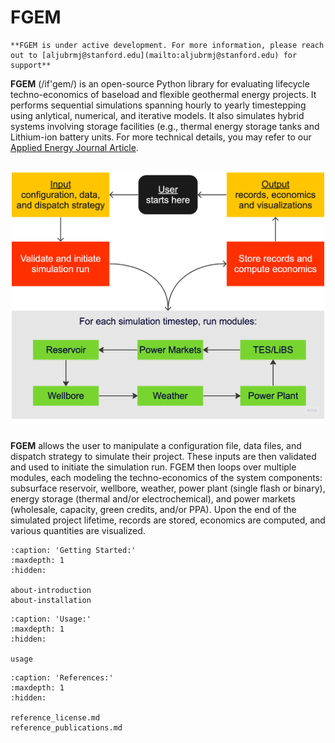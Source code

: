 # FGEM

```{warning}
**FGEM is under active development. For more information, please reach out to [aljubrmj@stanford.edu](mailto:aljubrmj@stanford.edu) for support**
```

**FGEM** (/if'gem/) is an open-source Python library for evaluating lifecycle techno-economics of baseload and flexible geothermal energy projects. 
It performs sequential simulations spanning hourly to yearly timestepping using anlytical, numerical, and iterative models. 
It also simulates hybrid systems involving storage facilities (e.g., thermal energy storage tanks and Lithium-ion battery units. 
For more technical details, you may refer to our [Applied Energy Journal Article](https://doi.org/10.1016/j.apenergy.2023.122125).

 <br />
<div align="center">
  <img src="_static/flowchart.png" alt="logo" width="500" height="auto" />
</div>
 <br />

 **FGEM** allows the user to manipulate a configuration file, data files, and dispatch strategy to simulate their project. 
These inputs are then validated and used to initiate the simulation run. FGEM then loops over multiple modules, each modeling the techno-economics of the system components: 
subsurface reservoir, wellbore, weather, power plant (single flash or binary), energy storage (thermal and/or electrochemical), and power markets (wholesale, capacity, green credits, and/or PPA). 
Upon the end of the simulated project lifetime, records are stored, economics are computed, and various quantities are visualized.

```{toctree}
:caption: 'Getting Started:'
:maxdepth: 1
:hidden:

about-introduction
about-installation
```

```{toctree}
:caption: 'Usage:'
:maxdepth: 1
:hidden:

usage
```

```{toctree}
:caption: 'References:'
:maxdepth: 1
:hidden:

reference_license.md
reference_publications.md
```

